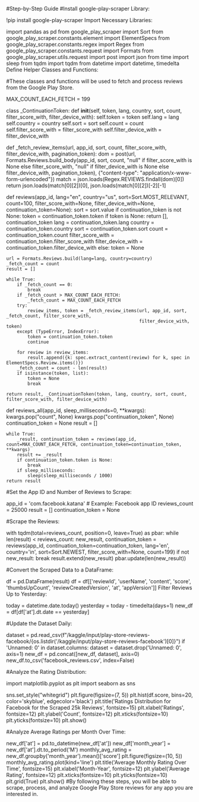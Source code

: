 #Step-by-Step Guide
#Install google-play-scraper Library:


!pip install google-play-scraper
Import Necessary Libraries:


import pandas as pd
from google_play_scraper import Sort
from google_play_scraper.constants.element import ElementSpecs
from google_play_scraper.constants.regex import Regex
from google_play_scraper.constants.request import Formats
from google_play_scraper.utils.request import post
import json
from time import sleep
from tqdm import tqdm
from datetime import datetime, timedelta
Define Helper Classes and Functions:

#These classes and functions will be used to fetch and process reviews from the Google Play Store.


MAX_COUNT_EACH_FETCH = 199

class _ContinuationToken:
    def __init__(self, token, lang, country, sort, count, filter_score_with, filter_device_with):
        self.token = token
        self.lang = lang
        self.country = country
        self.sort = sort
        self.count = count
        self.filter_score_with = filter_score_with
        self.filter_device_with = filter_device_with

def _fetch_review_items(url, app_id, sort, count, filter_score_with, filter_device_with, pagination_token):
    dom = post(url, Formats.Reviews.build_body(app_id, sort, count,
                                                "null" if filter_score_with is None else filter_score_with,
                                                "null" if filter_device_with is None else filter_device_with,
                                                pagination_token), {"content-type": "application/x-www-form-urlencoded"})
    match = json.loads(Regex.REVIEWS.findall(dom)[0])
    return json.loads(match[0][2])[0], json.loads(match[0][2])[-2][-1]

def reviews(app_id, lang="en", country="us", sort=Sort.MOST_RELEVANT, count=100, filter_score_with=None,
            filter_device_with=None, continuation_token=None):
    sort = sort.value
    if continuation_token is not None:
        token = continuation_token.token
        if token is None:
            return [], continuation_token
        lang = continuation_token.lang
        country = continuation_token.country
        sort = continuation_token.sort
        count = continuation_token.count
        filter_score_with = continuation_token.filter_score_with
        filter_device_with = continuation_token.filter_device_with
    else:
        token = None

    url = Formats.Reviews.build(lang=lang, country=country)
    _fetch_count = count
    result = []

    while True:
        if _fetch_count == 0:
            break
        if _fetch_count > MAX_COUNT_EACH_FETCH:
            _fetch_count = MAX_COUNT_EACH_FETCH
        try:
            review_items, token = _fetch_review_items(url, app_id, sort, _fetch_count, filter_score_with,
                                                      filter_device_with, token)
        except (TypeError, IndexError):
            token = continuation_token.token
            continue

        for review in review_items:
            result.append({k: spec.extract_content(review) for k, spec in ElementSpecs.Review.items()})
        _fetch_count = count - len(result)
        if isinstance(token, list):
            token = None
            break

    return result, _ContinuationToken(token, lang, country, sort, count, filter_score_with, filter_device_with)

def reviews_all(app_id, sleep_milliseconds=0, **kwargs):
    kwargs.pop("count", None)
    kwargs.pop("continuation_token", None)
    continuation_token = None
    result = []

    while True:
        _result, continuation_token = reviews(app_id, count=MAX_COUNT_EACH_FETCH, continuation_token=continuation_token, **kwargs)
        result += _result
        if continuation_token.token is None:
            break
        if sleep_milliseconds:
            sleep(sleep_milliseconds / 1000)
    return result

#Set the App ID and Number of Reviews to Scrape:


app_id = 'com.facebook.katana'  # Example: Facebook app ID
reviews_count = 25000
result = []
continuation_token = None

#Scrape the Reviews:


with tqdm(total=reviews_count, position=0, leave=True) as pbar:
    while len(result) < reviews_count:
        new_result, continuation_token = reviews(app_id, continuation_token=continuation_token, lang='en', country='in', sort=Sort.NEWEST, filter_score_with=None, count=199)
        if not new_result:
            break
        result.extend(new_result)
        pbar.update(len(new_result))

#Convert the Scraped Data to a DataFrame:


df = pd.DataFrame(result)
df = df[['reviewId', 'userName', 'content', 'score', 'thumbsUpCount', 'reviewCreatedVersion', 'at', 'appVersion']]
Filter Reviews Up to Yesterday:

today = datetime.date.today()
yesterday = today - timedelta(days=1)
new_df = df[df['at'].dt.date == yesterday]

#Update the Dataset Daily:


dataset = pd.read_csv(f"/kaggle/input/play-store-reviews-facebook/{os.listdir('/kaggle/input/play-store-reviews-facebook')[0]}")
if 'Unnamed: 0' in dataset.columns:
    dataset = dataset.drop('Unnamed: 0', axis=1)
new_df = pd.concat([new_df, dataset], axis=0)
new_df.to_csv('facebook_reviews.csv', index=False)

#Analyze the Rating Distribution:


import matplotlib.pyplot as plt
import seaborn as sns

sns.set_style("whitegrid")
plt.figure(figsize=(7, 5))
plt.hist(df.score, bins=20, color='skyblue', edgecolor='black')
plt.title('Ratings Distribution for Facebook for the Scraped 25k Reviews', fontsize=15)
plt.xlabel('Ratings', fontsize=12)
plt.ylabel('Count', fontsize=12)
plt.xticks(fontsize=10)
plt.yticks(fontsize=10)
plt.show()

#Analyze Average Ratings per Month Over Time:


new_df['at'] = pd.to_datetime(new_df['at'])
new_df['month_year'] = new_df['at'].dt.to_period('M')
monthly_avg_rating = new_df.groupby('month_year').mean()['score']
plt.figure(figsize=(10, 5))
monthly_avg_rating.plot(kind='line')
plt.title('Average Monthly Rating Over Time', fontsize=15)
plt.xlabel('Month-Year', fontsize=12)
plt.ylabel('Average Rating', fontsize=12)
plt.xticks(fontsize=10)
plt.yticks(fontsize=10)
plt.grid(True)
plt.show()
#By following these steps, you will be able to scrape, process, and analyze Google Play Store reviews for any app you are interested in.
